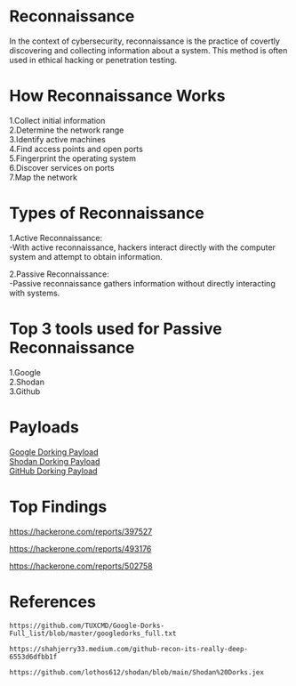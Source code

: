 # Reconnaissance

  In the context of cybersecurity, reconnaissance is the practice of covertly discovering and collecting information about a system. This method is often used in ethical hacking or penetration testing. 

# How Reconnaissance Works

  1.Collect initial information\
  2.Determine the network range\
  3.Identify active machines\
  4.Find access points and open ports\
  5.Fingerprint the operating system\
  6.Discover services on ports\
  7.Map the network
  
 # Types of Reconnaissance
   
   1.Active Reconnaissance:\
      -With active reconnaissance, hackers interact directly with the computer system and attempt to obtain information.
        
   2.Passive Reconnaissance:\
      -Passive reconnaissance gathers information without directly interacting with systems.
      
 # Top 3 tools used for Passive Reconnaissance
 
  1.Google\
  2.Shodan\
  3.Github
  
 # Payloads
 
   <a href="https://github.com/illupak/Recon/blob/Branch1/Google%20Dorking%20Payloads">Google Dorking Payload</a> \
   <a href="https://github.com/illupak/Recon/blob/Branch1/Shodan%20Dorking%20Payloads">Shodan Dorking Payload</a> \
   <a href="https://github.com/illupak/Recon/blob/Branch1/GitHub%20Dorking%20Payloads">GitHub Dorking Payload</a>
   
 # Top Findings
 
  https://hackerone.com/reports/397527
  
  https://hackerone.com/reports/493176
  
  https://hackerone.com/reports/502758
   
 # References
 
    https://github.com/TUXCMD/Google-Dorks-Full_list/blob/master/googledorks_full.txt

    https://shahjerry33.medium.com/github-recon-its-really-deep-6553d6dfbb1f

    https://github.com/lothos612/shodan/blob/main/Shodan%20Dorks.jex
  
  
  
  
